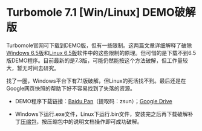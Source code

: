 # Turbomole 7.1 [Win/Linux] DEMO破解版

Turbomole官网可下载到DEMO版，但有一些限制。这两篇文章详细解释了破除[Windows 6.5版](https://blog.csdn.net/communix/article/details/9464263)和[Linux 6.5版](https://blog.csdn.net/communix/article/details/9745039)软件中的这些限制的原理。但可惜的是下载不到6.5版DEMO程序。目前最新的是7.3版，可能仍然能按这个方法破解，但工作量较大，暂无时间去研究。

找了一圈，Windows平台下有7.1版破解，但Linux的死活找不到。最后还是在Google网页快照的帮助下好不容易找到了失落的资源。

* DEMO程序下载链接：[Baidu Pan](https://pan.baidu.com/s/1EoZcW_fPW6RVqBMyqMAjuw)（提取码：zsun）；[Google Drive](https://drive.google.com/open?id=1xXSPx5JbZ6uePNAJh-CBl7Lk6auJfDt5)

* Windows下运行.exe文件，Linux下运行.bin文件，安装完之后再下载破解补丁[压缩包](https://github.com/Z-H-Sun/CS_CCME_Posts/raw/tags/hidden/turbomole/patch.zip)，按压缩包中的说明文档操作即可成功破解。
